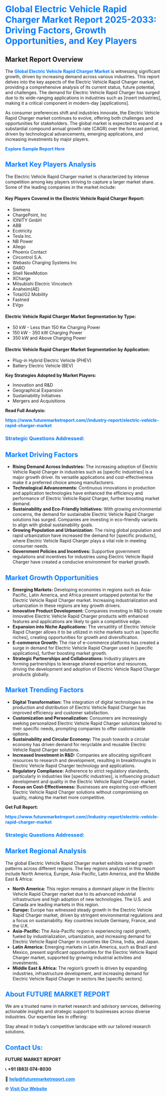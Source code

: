 <h1 style="color: #007BFF;">Global Electric Vehicle Rapid Charger Market Report 2025-2033: Driving Factors, Growth Opportunities, and Key Players</h1>

<section id="overview">
<h2>Market Report Overview</h2>
<p>The <a href="https://www.futuremarketreport.com//industry-report/electric-vehicle-rapid-charger-market" style="color: #007BFF; text-decoration: none;"><strong>Global Electric Vehicle Rapid Charger Market</strong></a> is witnessing significant growth, driven by increasing demand across various industries. This report delves into the key aspects of the Electric Vehicle Rapid Charger market, providing a comprehensive analysis of its current status, future potential, and challenges. The demand for Electric Vehicle Rapid Charger has surged due to its wide-ranging applications in industries such as [insert industries], making it a critical component in modern-day [applications].</p>
<p>As consumer preferences shift and industries innovate, the Electric Vehicle Rapid Charger market continues to evolve, offering both challenges and opportunities for stakeholders. The global market is expected to expand at a substantial compound annual growth rate (CAGR) over the forecast period, driven by technological advancements, emerging applications, and increasing investments by major players.</p>
</section>

<section id="overview">
<p><a href="https://www.futuremarketreport.com//request-sample/reportId=81887" style="color: #007BFF; text-decoration: none;"><strong>Explore Sample Report Here</strong></a></p>
</section>

<section id="key-players">
<h2 style="color: #007BFF;">Market Key Players Analysis</h2>
<p>The Electric Vehicle Rapid Charger market is characterized by intense competition among key players striving to capture a larger market share. Some of the leading companies in the market include:</p>
<h4>Key Players Covered in the Electric Vehicle Rapid Charger Report:</h4>
<ul><li>Siemens</li><li>ChargePoint, Inc</li><li>IONITY GmbH</li><li>ABB</li><li>Ecotricity</li><li>Tesla Inc.</li><li>NB Power</li><li>Allego</li><li>Phoenix Contact</li><li>Circontrol S.A.</li><li>Webasto Charging Systems Inc</li><li>GARO</li><li>Shell NewMotion</li><li>XCharge</li><li>Mitsubishi Electric Vincotech</li><li>Anaheim(AE)</li><li>Total/G2 Mobility</li><li>Fastned</li><li>EVgo</li></ul>
<h4>Electric Vehicle Rapid Charger Market Segmentation by Type:</h4>
<ul><li>50 kW - Less than 150 Kw Charging Power</li><li>150 kW - 350 kW Charging Power</li><li>350 kW and Above Charging Power</li></ul>

<h4>Electric Vehicle Rapid Charger Market Segmentation by Application:</h4>
<ul><li>Plug-in Hybrid Electric Vehicle (PHEV)</li><li>Battery Electric Vehicle (BEV)</li></ul>
<p><strong>Key Strategies Adopted by Market Players:</strong></p>
<ul>
<li>Innovation and R&D</li>
<li>Geographical Expansion</li>
<li>Sustainability Initiatives</li>
<li>Mergers and Acquisitions</li>
</ul>
</section>

<section>
<p><strong>Read Full Analysis: </strong></p><a href="https://www.futuremarketreport.com//industry-report/electric-vehicle-rapid-charger-market" style="color: #007BFF; text-decoration: none;"><strong>https://www.futuremarketreport.com//industry-report/electric-vehicle-rapid-charger-market</strong></a>
<h3 style="color: #007BFF;">Strategic Questions Addressed:</h3>
</section>

<section id="driving-factors">
<h2 style="color: #007BFF;">Market Driving Factors</h2>
<ul>
<li><strong>Rising Demand Across Industries:</strong> The increasing adoption of Electric Vehicle Rapid Charger in industries such as [specific industries] is a major growth driver. Its versatile applications and cost-effectiveness make it a preferred choice among manufacturers.</li>
<li><strong>Technological Advancements:</strong> Continuous innovations in production and application technologies have enhanced the efficiency and performance of Electric Vehicle Rapid Charger, further boosting market demand.</li>
<li><strong>Sustainability and Eco-Friendly Initiatives:</strong> With growing environmental concerns, the demand for sustainable Electric Vehicle Rapid Charger solutions has surged. Companies are investing in eco-friendly variants to align with global sustainability goals.</li>
<li><strong>Growing Population and Urbanization:</strong> The rising global population and rapid urbanization have increased the demand for [specific products], where Electric Vehicle Rapid Charger plays a vital role in meeting consumer needs.</li>
<li><strong>Government Policies and Incentives:</strong> Supportive government regulations and incentives for industries using Electric Vehicle Rapid Charger have created a conducive environment for market growth.</li>
</ul>
</section>

<section id="growth-opportunities">
<h2 style="color: #007BFF;">Market Growth Opportunities</h2>
<ul>
<li><strong>Emerging Markets:</strong> Developing economies in regions such as Asia-Pacific, Latin America, and Africa present untapped potential for the Electric Vehicle Rapid Charger market. Increasing industrialization and urbanization in these regions are key growth drivers.</li>
<li><strong>Innovative Product Development:</strong> Companies investing in R&D to create innovative Electric Vehicle Rapid Charger products with enhanced features and applications are likely to gain a competitive edge.</li>
<li><strong>Expansion into Niche Applications:</strong> The versatility of Electric Vehicle Rapid Charger allows it to be utilized in niche markets such as [specific niches], creating opportunities for growth and diversification.</li>
<li><strong>E-commerce Growth:</strong> The rise of e-commerce platforms has created a surge in demand for Electric Vehicle Rapid Charger used in [specific applications], further boosting market growth.</li>
<li><strong>Strategic Partnerships and Collaborations:</strong> Industry players are forming partnerships to leverage shared expertise and resources, driving the development and adoption of Electric Vehicle Rapid Charger products globally.</li>
</ul>
</section>

<section id="trending-factors">
<h2 style="color: #007BFF;">Market Trending Factors</h2>
<ul>
<li><strong>Digital Transformation:</strong> The integration of digital technologies in the production and distribution of Electric Vehicle Rapid Charger has improved efficiency and customer satisfaction.</li>
<li><strong>Customization and Personalization:</strong> Consumers are increasingly seeking personalized Electric Vehicle Rapid Charger solutions tailored to their specific needs, prompting companies to offer customizable options.</li>
<li><strong>Sustainability and Circular Economy:</strong> The push towards a circular economy has driven demand for recyclable and reusable Electric Vehicle Rapid Charger solutions.</li>
<li><strong>Increased Investment in R&D:</strong> Companies are allocating significant resources to research and development, resulting in breakthroughs in Electric Vehicle Rapid Charger technology and applications.</li>
<li><strong>Regulatory Compliance:</strong> Adherence to strict regulatory standards, particularly in industries like [specific industries], is influencing product development and quality in the Electric Vehicle Rapid Charger market.</li>
<li><strong>Focus on Cost-Effectiveness:</strong> Businesses are exploring cost-efficient Electric Vehicle Rapid Charger solutions without compromising on quality, making the market more competitive.</li>
</ul>
</section>

<section>
<p><strong>Get Full Report: </strong></p><a href="https://www.futuremarketreport.com//industry-report/electric-vehicle-rapid-charger-market" style="color: #007BFF; text-decoration: none;"><strong>https://www.futuremarketreport.com//industry-report/electric-vehicle-rapid-charger-market</strong></a>
<h3 style="color: #007BFF;">Strategic Questions Addressed:</h3>
</section>


<section id="regional-analysis">
<h2 style="color: #007BFF;">Market Regional Analysis</h2>
<p>The global Electric Vehicle Rapid Charger market exhibits varied growth patterns across different regions. The key regions analyzed in this report include North America, Europe, Asia-Pacific, Latin America, and the Middle East & Africa:</p>
<ul>
<li><strong>North America:</strong> This region remains a dominant player in the Electric Vehicle Rapid Charger market due to its advanced industrial infrastructure and high adoption of new technologies. The U.S. and Canada are leading markets in this region.</li>
<li><strong>Europe:</strong> Europe has witnessed steady growth in the Electric Vehicle Rapid Charger market, driven by stringent environmental regulations and a focus on sustainability. Key countries include Germany, France, and the U.K.</li>
<li><strong>Asia-Pacific:</strong> The Asia-Pacific region is experiencing rapid growth, fueled by industrialization, urbanization, and increasing demand for Electric Vehicle Rapid Charger in countries like China, India, and Japan.</li>
<li><strong>Latin America:</strong> Emerging markets in Latin America, such as Brazil and Mexico, present significant opportunities for the Electric Vehicle Rapid Charger market, supported by growing industrial activities and investments.</li>
<li><strong>Middle East & Africa:</strong> The region’s growth is driven by expanding industries, infrastructure development, and increasing demand for Electric Vehicle Rapid Charger in sectors like [specific sectors].</li>
</ul>
</section>

<footer>
<h2 style="color: #007BFF;">About FUTURE MARKET REPORT</h2>
<p>We are a trusted name in market research and advisory services, delivering actionable insights and strategic support to businesses across diverse industries. Our expertise lies in offering:</p>

<p>Stay ahead in today’s competitive landscape with our tailored research solutions.</p>

<h2 style="color: #007BFF;">Contact Us:</h2>
<p><strong>FUTURE MARKET REPORT</strong></p>
<p>📞 <strong>+91 (883) 074-8030</strong></p>
<p>📧 <strong><a href="mailto:help@futuremarketreport.com" style="color: #007BFF;">help@futuremarketreport.com</a></strong></p>
<p>🌐 <strong><a href="https://www.futuremarketreport.com/" style="color: #007BFF;">Visit Our Website</a></strong></p>
</footer>